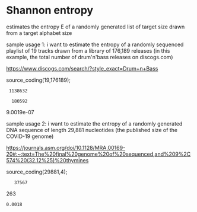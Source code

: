 # Shannon entropy
estimates the entropy E of a randomly generated list of target size drawn from a target alphabet size

sample usage 1: i want to estimate the entropy of a randomly sequenced playlist of 19 tracks drawn from a library of 176,189 releases (in this example, the total number of drum'n'bass releases on discogs.com)

https://www.discogs.com/search/?style_exact=Drum+n+Bass

source_coding(19,176189);

     1138632
     
      180592
      
   9.0019e-07
   
   
sample usage 2: i want to estimate the entropy of a randomly generated DNA sequence of length 29,881 nucleotides (the published size of the COVID-19 genome)

https://journals.asm.org/doi/10.1128/MRA.00169-20#:~:text=The%20final%20genome%20of%20sequenced,and%209%2C574%20(32.12%25)%20thymines

source_coding(29881,4);

       37567

   263

    0.0018
